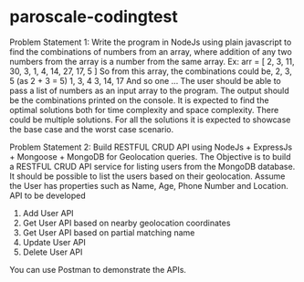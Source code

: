 # paroscale-codingtest

Problem Statement 1:
Write the program in NodeJs using plain javascript to find the combinations of numbers from
an array, where addition of any two numbers from the array is a number from the same
array.
Ex: arr = [ 2, 3, 11, 30, 3, 1, 4, 14, 27, 17, 5 ]
So from this array, the combinations could be,
2, 3, 5 (as 2 + 3 = 5)
1, 3, 4
3, 14, 17
And so one ...
The user should be able to pass a list of numbers as an input array to the program.
The output should be the combinations printed on the console.
It is expected to find the optimal solutions both for time complexity and space complexity.
There could be multiple solutions. For all the solutions it is expected to showcase the base
case and the worst case scenario.

Problem Statement 2:
Build RESTFUL CRUD API using NodeJs + ExpressJs + Mongoose + MongoDB for
Geolocation queries. The Objective is to build a RESTFUL CRUD API service for listing
users from the MongoDB database. It should be possible to list the users based on their
geolocation.
Assume the User has properties such as Name, Age, Phone Number and Location.
API to be developed
1. Add User API
2. Get User API based on nearby geolocation coordinates
3. Get User API based on partial matching name
4. Update User API
5. Delete User API

You can use Postman to demonstrate the APIs.
